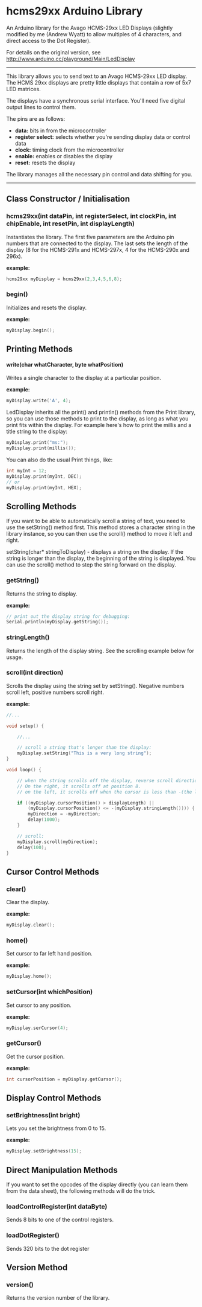 hcms29xx Arduino Library
========================

An Arduino library for the Avago HCMS-29xx LED Displays (slightly modified by me (Andrew Wyatt) to allow multiples of 4 characters, and direct access to the Dot Register).

For details on the original version, see http://www.arduino.cc/playground/Main/LedDisplay

--------------------------------------------------------------------------------

This library allows you to send text to an Avago HCMS-29xx LED display. The HCMS 29xx displays are pretty little displays that contain a row of 5x7 LED matrices. 

The displays have a synchronous serial interface. You'll need five digital output lines to control them.

The pins are as follows:
* **data:** bits in from the microcontroller
* **register select:** selects whether you're sending display data or control data
* **clock:** timing clock from the microcontroller
* **enable:** enables or disables the display
* **reset:** resets the display 

The library manages all the necessary pin control and data shifting for you.

--------------------------------------------------------------------------------



Class Constructor / Initialisation
----------------------------------

### hcms29xx(int dataPin, int registerSelect, int clockPin, int chipEnable, int resetPin, int displayLength)

Instantiates the library. The first five parameters are the Arduino pin numbers that are connected to the display. The last sets the length of the display (8 for the HCMS-291x and HCMS-297x, 4 for the HCMS-290x and 296x).

**example:**

```c
hcms29xx myDisplay = hcms29xx(2,3,4,5,6,8);
```



### begin()

Initializes and resets the display.

**example:**

```c
myDisplay.begin();
```



Printing Methods
----------------

#### write(char whatCharacter, byte whatPosition)

Writes a single character to the display at a particular position.

**example:**

```c
myDisplay.write('A', 4);
```

LedDisplay inherits all the print() and println() methods from the Print library, so you can use those methods to print to the display, as long as what you print fits within the display. For example here's how to print the millis and a title string to the display:

```c
myDisplay.print("ms:");
myDisplay.print(millis());
```

You can also do the usual Print things, like:

```c
int myInt = 12;
myDisplay.print(myInt, DEC);
// or
myDisplay.print(myInt, HEX);
```



Scrolling Methods
-----------------

If you want to be able to automatically scroll a string of text, you need to use the setString() method first. This method stores a character string in the library instance, so you can then use the scroll() method to move it left and right.

setString(char* stringToDisplay) - displays a string on the display. If the string is longer than the display, the beginning of the string is displayed. You can use the scroll() method to step the string forward on the display.




### getString()

Returns the string to display.

**example:**

```c
// print out the display string for debugging:
Serial.println(myDisplay.getString());
```



### stringLength()

Returns the length of the display string. See the scrolling example below for usage.



### scroll(int direction)

Scrolls the display using the string set by setString(). Negative numbers scroll left, positive numbers scroll right.

**example:**

```c
//...

void setup() { 

    //...

    // scroll a string that's longer than the display:
    myDisplay.setString("This is a very long string");
}

void loop() {

    // when the string scrolls off the display, reverse scroll direction.
    // On the right, it scrolls off at position 8.
    // on the left, it scrolls off when the cursor is less than -(the length of the string):

    if ((myDisplay.cursorPosition() > displayLength) ||
        (myDisplay.cursorPosition() <= -(myDisplay.stringLength()))) {
        myDirection = -myDirection;
        delay(1000);
    }

    // scroll:
    myDisplay.scroll(myDirection);
    delay(100);
}
```



Cursor Control Methods
----------------------

### clear()

Clear the display.

**example:**

```c
myDisplay.clear();
```



### home()

Set cursor to far left hand position.

**example:**

```c
myDisplay.home();
```



### setCursor(int whichPosition)

Set cursor to any position.

**example:**

```c
myDisplay.serCursor(4);
```



### getCursor()

Get the cursor position.

**example:**

```c
int cursorPosition = myDisplay.getCursor();
```



Display Control Methods
-----------------------

### setBrightness(int bright)

Lets you set the brightness from 0 to 15.

**example:**

```c
myDisplay.setBrightness(15);
```



Direct Manipulation Methods
---------------------------

If you want to set the opcodes of the display directly (you can learn them from the data sheet), the following methods will do the trick.




### loadControlRegister(int dataByte)

Sends 8 bits to one of the control registers.




### loadDotRegister() 

Sends 320 bits to the dot register




Version Method
--------------

### version()

Returns the version number of the library. 